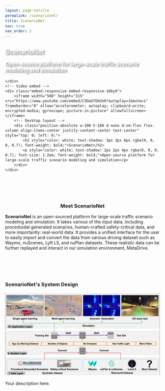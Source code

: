 ```yaml
---
layout: page-notitle
permalink: /scenarionet/
title: ScenarioNet
nav: true
nav_order: 2
---
```


<div class="col-12 position-relative">
    <!-- Mobile layout -->
    <div class="d-block d-sm-none text-center mb-3">
        <h2 style="color: white; text-shadow: 2px 2px 4px rgba(0, 0, 0, 0.7); font-weight: bold;">ScenarioNet</h2>
        <p style="color: white; text-shadow: 2px 2px 4px rgba(0, 0, 0, 0.7); font-size: 1.2em; font-weight: bold;">Open-source platform for large-scale traffic scenario modeling and simulation</p>
        
    </div>
    <!-- Video embed -->
    <div class="embed-responsive embed-responsive-16by9">
        <iframe width="560" height="315" src="https://www.youtube.com/embed/C3DwU7GHJe0?autoplay=1&mute=1" frameborder="0" allow="accelerometer; autoplay; clipboard-write; encrypted-media; gyroscope; picture-in-picture" allowfullscreen></iframe>
        <!-- Desktop layout -->
        <div class="position-absolute w-100 h-100 d-none d-sm-flex flex-column align-items-center justify-content-center text-center" style="top: 0; left: 0;">
            <h2 style="color: white; text-shadow: 3px 3px 6px rgba(0, 0, 0, 0.7); font-weight: bold;">ScenarioNet</h2>
            <p style="color: white; text-shadow: 2px 2px 4px rgba(0, 0, 0, 0.7); font-size: 1.2em; font-weight: bold;">Open-source platform for large-scale traffic scenario modeling and simulation</p>
        </div>
    </div>
</div>
<div class="col-12 md-5" style="margin-top: 100px; margin-bottom: 100px;">    
    <h3 style="text-align: center">Meet ScenarioNet</h3>
    <p><b>ScenarioNet</b> is an open-sourced platform for large-scale traffic scenario modeling and simulation. 
        It takes various of the input data, including procedurdal generated scenarios, human-crafted safety-critical
        data, and more importantly: real-world data. It provides a unified interface for the user to easily import
        and convert the data from various driving dataset such as Waymo, nuScenes, Lyft L5, and nuPlan datasets.
        These realistic data can be further replayed and interact in our simulation environment, MetaDrive.
    </p>
</div>
<div class="col-12 text-center" style="margin-top: 100px; margin-bottom: 100px;"> 
    <h3>ScenarioNet's System Design</h3>  
    <div class="img-container">
        <img src="../assets/img/system.png" class="my-image" alt="Your Image" />
    </div>
    <div class="description">
        <p>Your description here.</p>
    </div>
</div>
